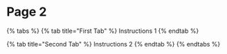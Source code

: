 # Page 2

{% tabs %}
{% tab title="First Tab" %}
Instructions 1
{% endtab %}

{% tab title="Second Tab" %}
Instructions 2
{% endtab %}
{% endtabs %}
